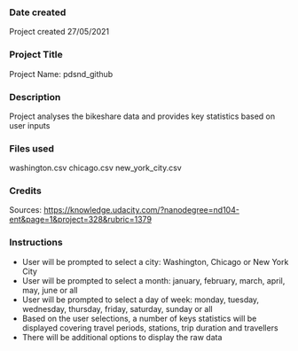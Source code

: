 ### Date created
Project created 27/05/2021

### Project Title
Project Name: pdsnd_github

### Description
Project analyses the bikeshare data and provides key statistics based on user inputs

### Files used
washington.csv
chicago.csv
new_york_city.csv

### Credits
Sources: https://knowledge.udacity.com/?nanodegree=nd104-ent&page=1&project=328&rubric=1379

### Instructions
 * User will be prompted to select a city: Washington, Chicago or New York City
 * User will be prompted to select a month: january, february, march, april, may, june or all
 * User will be prompted to select a day of week: monday, tuesday, wednesday, thursday, friday, saturday, sunday or all
 * Based on the user selections, a number of keys statistics will be displayed covering travel periods, stations, trip duration and travellers
 * There will be additional options to display the raw data